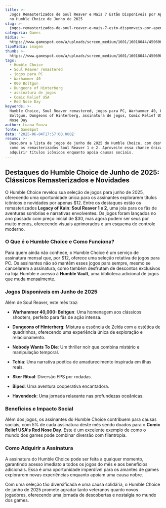 ```yaml
---
title: >-
  Jogos Remasterizados de Soul Reaver e Mais 7 Estão Disponíveis por Apenas $12
  no Humble Choice de Junho de 2025
slug: >-
  jogos-remasterizados-de-soul-reaver-e-mais-7-esto-disponveis-por-apenas-12-no-humble-choice-de-junho-de-2025
categoria: Games
midia: >-
  https://www.gamespot.com/a/uploads/screen_medium/1601/16018044/4506907-humble-choice-june-2025.jpg
tipoMidia: imagem
thumb: >-
  https://www.gamespot.com/a/uploads/screen_medium/1601/16018044/4506907-humble-choice-june-2025.jpg
tags:
  - Humble Choice
  - Soul Reaver remastered
  - jogos para PC
  - Warhammer 40
  - 000 Boltgun
  - Dungeons of Hinterberg
  - assinatura de jogos
  - Comic Relief USA
  - Red Nose Day
keywords: >-
  Humble Choice, Soul Reaver remastered, jogos para PC, Warhammer 40, 000
  Boltgun, Dungeons of Hinterberg, assinatura de jogos, Comic Relief USA, Red
  Nose Day
author: Luana Souza
fonte: GameSpot
data: '2025-06-04T17:57:00.000Z'
resumo: >-
  Descubra a lista de jogos de junho de 2025 do Humble Choice, com destaques
  como os remasterizados Soul Reaver 1 e 2. Aproveite essa chance única de
  adquirir títulos icônicos enquanto apoia causas sociais.
---
```

## Destaques do Humble Choice de Junho de 2025: Clássicos Remasterizados e Novidades 

O Humble Choice revelou sua seleção de jogos para junho de 2025, oferecendo uma oportunidade única para os assinantes explorarem títulos icônicos e novidades por apenas $12. Entre os destaques estão os remasterizados **Legacy of Kain: Soul Reaver 1 e 2**, uma joia para os fãs de aventuras sombrias e narrativas envolventes. Os jogos foram lançados no ano passado com preço inicial de $30, mas agora podem ser seus por muito menos, oferecendo visuais aprimorados e um esquema de controle moderno.

### O Que é o Humble Choice e Como Funciona?

Para quem ainda não conhece, o Humble Choice é um serviço de assinatura mensal que, por $12, oferece uma seleção rotativa de jogos para PC. Os assinantes não só mantêm esses jogos para sempre, mesmo se cancelarem a assinatura, como também desfrutam de descontos exclusivos na loja Humble e acesso à **Humble Vault**, uma biblioteca adicional de jogos que muda mensalmente.

### Jogos Disponíveis em Junho de 2025

Além de Soul Reaver, este mês traz:

- **Warhammer 40,000: Boltgun**: Uma homenagem aos clássicos shooters, perfeito para fãs de ação intensa.

- **Dungeons of Hinterberg**: Mistura a essência de Zelda com a estética de quadrinhos, oferecendo uma experiência única de exploração e relacionamento.

- **Nobody Wants To Die**: Um thriller noir que combina mistério e manipulação temporal.

- **Tchia**: Uma narrativa poética de amadurecimento inspirada em ilhas reais.

- **Sker Ritual**: Diversão FPS por rodadas.

- **Biped**: Uma aventura cooperativa encantadora.

- **Havendock**: Uma jornada relaxante nas profundezas oceânicas.

### Benefícios e Impacto Social

Além dos jogos, os assinantes do Humble Choice contribuem para causas sociais, com 5% de cada assinatura deste mês sendo doados para o **Comic Relief USA's Red Nose Day**. Este é um excelente exemplo de como o mundo dos games pode combinar diversão com filantropia.

### Como Adquirir a Assinatura

A assinatura do Humble Choice pode ser feita a qualquer momento, garantindo acesso imediato a todos os jogos do mês e aos benefícios adicionais. Essa é uma oportunidade imperdível para os amantes de games explorarem novas experiências enquanto apoiam uma causa nobre.

Com uma seleção tão diversificada e uma causa solidária, o Humble Choice de junho de 2025 promete agradar tanto veteranos quanto novos jogadores, oferecendo uma jornada de descobertas e nostalgia no mundo dos games.
